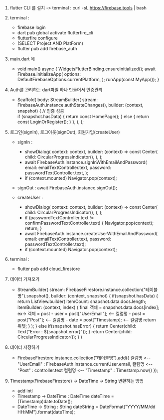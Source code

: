 1. flutter CLI 를 설치 -> terminal : curl -sL https://firebase.tools | bash
2. terminal :
    - firebase login
    - dart pub global activate flutterfire_cli
    - flutterfire configure
    - (SELECT Project AND PlatForm)
    - flutter pub add firebase_auth

3. main.dart 에
    - void main() async {
        WidgetsFlutterBinding.ensureInitialized();
        await Firebase.initializeApp(
            options: DefaultFirebaseOptions.currentPlatform,
        );
        runApp(const MyApp());
    }

4. Auth를 관리하는 dart파일 하나 만들어서 인증관리
    - Scaffold(
      body: StreamBuilder(
        stream: FirebaseAuth.instance.authStateChanges(),
        builder: (context, snapshot) {
          // 인증 성공  
          if (snapshot.hasData) {
            return const HomePage();
          } else {
            return const LoginOrRegister();
          }
        },
      ),
    );

5. 로그인(signIn), 로그아웃(signOut), 회원가입(createUser)
    - signIn : 
        - showDialog(
            context: context,
            builder: (context) => const Center(
                child: CircularProgressIndicator(),
                ),
            );
        - await FirebaseAuth.instance.signInWithEmailAndPassword(
            email: emailTextController.text,
            password: passwordTextController.text,
            );
        - if (context.mounted) Navigator.pop(context);

    - signOut : 
        await FirebaseAuth.instance.signOut();

    - createUser : 
        - showDialog(
            context: context,
            builder: (context) => const Center(
                child: CircularProgressIndicator(),
            ),
        );
        - if (passwordTextController.text != confirmPasswordTextController.text) {
            Navigator.pop(context);
            return;
        }
        - await FirebaseAuth.instance.createUserWithEmailAndPassword(
                email: emailTextController.text,
                password: passwordTextController.text);
        - if (context.mounted) Navigator.pop(context);

6. terminal : 
    - flutter pub add cloud_firestore

7. 데이터 가져오기
    - StreamBuilder(
        stream: FirebaseFirestore.instance.collection("테이블명").snapshot(),
        builder: (context, snapshot) {
            if(snapshot.hasData) {
                return ListView.builder(
                    itemCount: snapshot.data.docs.length;
                    itemBuilder: (context, index) {
                        final 객체 = snapshot.data.docs[index];
                        ex-> 객체 = post
                            - user = post["UserEmail"]; <-- 컬럼명
                            - post = post["Post"]; <-- 컬럼명
                            - date = post["Timestamp]; <-- 컬럼명
                        return 위젯;
                    }
                );
            } else if(snapshot.hasError) {
                return Center(child: Text("Error : ${snapshot.error}"));
            }
            return Center(child: CircularProgressIndicator());
        }
    )

8. 데이터 저장하기
    - FirebaseFirestore.instance.collection("테이블명").add({
        컬럼명 <-- "UserEmail" : FirebaseAuth.instance.currentUser.email,
        컬럼명 <-- "Post" : controller.text
        컬럼명 <-- "Timestamp" : Timestamp.now()
    });

9. Timestamp(FirebaseFirestore) -> DateTime -> String 변환하는 방법
    - add intl
    - Timestamp -> DateTime : 
        DateTime dateTime = (Timestamp)date.toDate();
    - DateTime -> String :
        String dateString = DateFormat("YYYY/MM/dd HH:MM").format(dateTime);